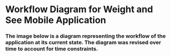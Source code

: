# Workflow Diagram for Weight and See Mobile Application
### The image below is a diagram representing the workflow of the application at its current state. The diagram was revised over time to account for time constraints.
